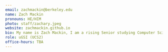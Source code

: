 ```yaml
---
email: zachmackin@berkeley.edu
name: Zach Mackin
pronouns: HE/HIM
photo: staff/zachary.jpeg
website: zachmackin.github.io
bio: My name is Zach Mackin, I am a rising Senior studying Computer Science and Statistics, and am from Denver, Colorado. In my free time I enjoy hiking, disc golfing, reading, and traveling.
role: uGSI (UCS2)
office-hours: TBA
---
```

